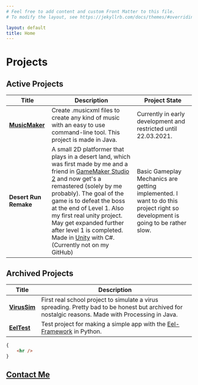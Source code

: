```yaml
---
# Feel free to add content and custom Front Matter to this file.
# To modify the layout, see https://jekyllrb.com/docs/themes/#overriding-theme-defaults

layout: default
title: Home
---
```


# Projects

## Active Projects

|  Title  |  Description  |  Project State  |
| ------- | ------------- | --------------- |
| **[MusicMaker](https://github.com/Akjo03/MusicMaker)**  | Create .musicxml files to create any kind of music with an easy to use command-line tool. This project is made in Java. | Currently in early development and restricted until 22.03.2021. |
| **Desert Run Remake** | A small 2D platformer that plays in a desert land, which was first made by me and a friend in [GameMaker Studio 2](https://www.yoyogames.com/gamemaker) and now get's a remastered (solely by me probably). The goal of the game is to defeat the boss at the end of Level 1. Also my first real unity project. May get expanded further after level 1 is completed. Made in [Unity](https://unity.com/de) with C#. (Currently not on my GitHub) | Basic Gameplay Mechanics are getting implemented. I want to do this project right so development is going to be rather slow. |

## Archived Projects

|  Title  |  Description  |
| ------- | ------------- |
| **[VirusSim](https://github.com/Akjo03/VirusSim)** | First real school project to simulate a virus spreading. Pretty bad to be honest but archived for nostalgic reasons. Made with Processing in Java. |
| **[EelTest](https://github.com/Akjo03/EelTest)** | Test project for making a simple app with the [Eel-Framework](https://github.com/ChrisKnott/Eel) in Python. |

```html
{
    <hr />
}
```

## **[Contact Me](mailto://lukas.freckmann@gmx.ch)**
